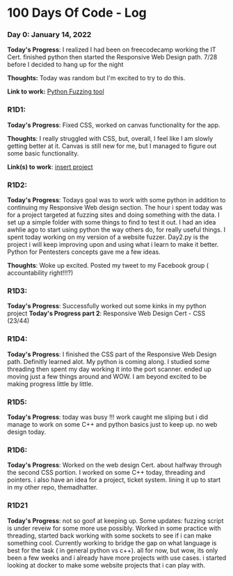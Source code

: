 # 100 Days Of Code - Log

### Day 0: January 14, 2022 

**Today's Progress**: I realized I had been on freecodecamp working the IT Cert. 
finished python then started the Responsive Web Design path.
7/28 before I decided to hang up for the night

 

**Thoughts:** Today was random but I'm excited to try to do this.

**Link to work:** [Python Fuzzing tool](https://github.com/a1c43my/sk8flowthed3v)

### R1D1:

**Today's Progress**: Fixed CSS, worked on canvas functionality for the app.

**Thoughts**: I really struggled with CSS, but, overall, I feel like I am slowly getting better at it. Canvas is still new for me, but I managed to figure out some basic functionality.

**Link(s) to work**: [insert project ](https://github.com/a1c43my/sk8flowthed3v)


### R1D2:

**Today's Progress**:
Todays goal was to work with some python in addition to continuing my Responsive Web design section.
The hour i spent today was for a project targeted at fuzzing sites and doing something with the data. I set up a simple folder with some things to find to test it out.
I had an idea awhlie ago to start using python the way others do, for really useful things. I spent today working on my version of a website fuzzer.
Day2.py is the project i will keep improving upon and using what i learn to make it better. Python for Pentesters concepts gave me a few ideas.

**Thoughts**: Woke up excited. Posted my tweet to my Facebook group ( accountability right!!!?)

### R1D3:

**Today's Progress**: Successfully worked out some kinks in my python project
**Today's Progress part 2**: Responsive Web Design Cert - CSS (23/44)



### R1D4:

**Today's Progress**:
I finished the CSS part of the Responsive Web Design path. Definitly learned alot. My python is coming along. I studied some threading then spent my day working it into the port scanner. ended up moving just a few things around and WOW. I am beyond excited to be making progress little by little.


### R1D5:

**Today's Progress**: today was busy !!! work caught me sliping but i did manage to work on some C++ and python basics just to keep up. no web design today.




### R1D6:

**Today's Progress**: Worked on the web design Cert. about halfway through the second CSS portion. I worked on some C++ today, threading and pointers. i also have an idea for a project, ticket system. lining it up to start in my other repo, themadhatter.

### R1D21

**Today's Progress**: not so goof at keeping up. Some updates: fuzzing script is under reveiw for some more use possibly. Worked in some practice with threading, started back working with some sockets to see if i can make something cool. Currently working to bridge the gap on what language is best for the task ( in general python vs c++). all for now, but wow, its only been a few weeks and i already have more projects with use cases. i started looking at docker to make some website projects that i can play with.


    